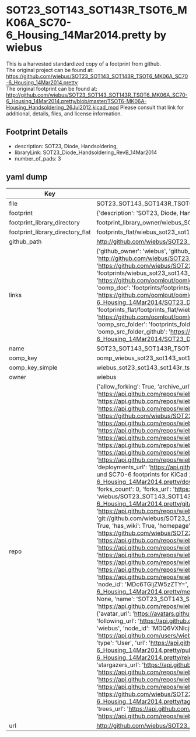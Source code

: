 # SOT23_SOT143_SOT143R_TSOT6_MK06A_SC70-6_Housing_14Mar2014.pretty by wiebus  
This is a harvested standardized copy of a footprint from github.  
The original project can be found at:  
https://github.com/wiebus/SOT23_SOT143_SOT143R_TSOT6_MK06A_SC70-6_Housing_14Mar2014.pretty  
The original footprint can be found at:
http://github.com/wiebus/SOT23_SOT143_SOT143R_TSOT6_MK06A_SC70-6_Housing_14Mar2014.pretty/blob/master/TSOT6-MK06A-Housing_Handsoldering_26Jul2012.kicad_mod
Please consult that link for additional, details, files, and license information.  
## Footprint Details
* description: SOT23,  Diode, Handsoldering,  
* libraryLink: SOT23_Diode_Handsoldering_RevB_14Mar2014  
* number_of_pads: 3  
## yaml dump  
| Key | Value |  
| --- | --- |  
| file | SOT23_SOT143_SOT143R_TSOT6_MK06A_SC70-6_Housing_14Mar2014.pretty/SOT23_Diode_Handsoldering_RevB_14Mar2014.kicad_mod |  
| footprint | {'description': 'SOT23,  Diode, Handsoldering,', 'libraryLink': 'SOT23_Diode_Handsoldering_RevB_14Mar2014', 'number_of_pads': 3} |  
| footprint_library_directory | footprint_library_owner/wiebus_SOT23_SOT143_SOT143R_TSOT6_MK06A_SC70-6_Housing_14Mar2014.pretty |  
| footprint_library_directory_flat | footprints_flat/wiebus_sot23_sot143_sot143r_tsot6_mk06a_sc70_6_housing_14mar2014_sot23_diode_handsoldering_revb_14mar2014/working |  
| github_path | http://github.com/wiebus/SOT23_SOT143_SOT143R_TSOT6_MK06A_SC70-6_Housing_14Mar2014.pretty/blob/master/SOT23_Diode_Handsoldering_RevB_14Mar2014.kicad_mod |  
| links | {'github_owner': 'wiebus', 'github_repo_name': 'SOT23_SOT143_SOT143R_TSOT6_MK06A_SC70-6_Housing_14Mar2014.pretty', 'github_src': 'http://github.com/wiebus/SOT23_SOT143_SOT143R_TSOT6_MK06A_SC70-6_Housing_14Mar2014.pretty/blob/master/TSOT6-MK06A-Housing_Handsoldering_26Jul2012.kicad_mod', 'github_src_repo': 'https://github.com/wiebus/SOT23_SOT143_SOT143R_TSOT6_MK06A_SC70-6_Housing_14Mar2014.pretty', 'oomp_bot': 'footprints/wiebus_sot23_sot143_sot143r_tsot6_mk06a_sc70_6_housing_14mar2014_sot23_diode_handsoldering_revb_14mar2014/working', 'oomp_bot_github': 'https://github.com/oomlout/oomlout_oomp_footprint_bot/tree/main/footprints/wiebus_sot23_sot143_sot143r_tsot6_mk06a_sc70_6_housing_14mar2014_sot23_diode_handsoldering_revb_14mar2014/working', 'oomp_doc': 'footprints/footprints/wiebus/SOT23_SOT143_SOT143R_TSOT6_MK06A_SC70-6_Housing_14Mar2014/SOT23_Diode_Handsoldering_RevB_14Mar2014/working/', 'oomp_doc_github': 'https://github.com/oomlout/oomlout_oomp_footprint_doc/tree/main/footprints/footprints/wiebus/SOT23_SOT143_SOT143R_TSOT6_MK06A_SC70-6_Housing_14Mar2014/SOT23_Diode_Handsoldering_RevB_14Mar2014/working', 'oomp_src_flat': 'footprints_flat/footprints_flat/wiebus_sot23_sot143_sot143r_tsot6_mk06a_sc70_6_housing_14mar2014_sot23_diode_handsoldering_revb_14mar2014/working', 'oomp_src_flat_github': 'https://github.com/oomlout/oomlout_oomp_footprint_src/tree/main/footprints_flat/wiebus_sot23_sot143_sot143r_tsot6_mk06a_sc70_6_housing_14mar2014_sot23_diode_handsoldering_revb_14mar2014/working', 'oomp_src_folder': 'footprints_folder/footprints_folder/wiebus/SOT23_SOT143_SOT143R_TSOT6_MK06A_SC70-6_Housing_14Mar2014/SOT23_Diode_Handsoldering_RevB_14Mar2014/working', 'oomp_src_folder_github': 'https://github.com/oomlout/oomlout_oomp_footprint_src/tree/main/footprints_folder/wiebus/SOT23_SOT143_SOT143R_TSOT6_MK06A_SC70-6_Housing_14Mar2014/SOT23_Diode_Handsoldering_RevB_14Mar2014/working'} |  
| name | SOT23_SOT143_SOT143R_TSOT6_MK06A_SC70-6_Housing_14Mar2014.pretty |  
| oomp_key | oomp_wiebus_sot23_sot143_sot143r_tsot6_mk06a_sc70_6_housing_14mar2014_sot23_diode_handsoldering_revb_14mar2014 |  
| oomp_key_simple | wiebus_sot23_sot143_sot143r_tsot6_mk06a_sc70_6_housing_14mar2014_sot23_diode_handsoldering_revb_14mar2014 |  
| owner | wiebus |  
| repo | {'allow_forking': True, 'archive_url': 'https://api.github.com/repos/wiebus/SOT23_SOT143_SOT143R_TSOT6_MK06A_SC70-6_Housing_14Mar2014.pretty/{archive_format}{/ref}', 'archived': False, 'assignees_url': 'https://api.github.com/repos/wiebus/SOT23_SOT143_SOT143R_TSOT6_MK06A_SC70-6_Housing_14Mar2014.pretty/assignees{/user}', 'blobs_url': 'https://api.github.com/repos/wiebus/SOT23_SOT143_SOT143R_TSOT6_MK06A_SC70-6_Housing_14Mar2014.pretty/git/blobs{/sha}', 'branches_url': 'https://api.github.com/repos/wiebus/SOT23_SOT143_SOT143R_TSOT6_MK06A_SC70-6_Housing_14Mar2014.pretty/branches{/branch}', 'clone_url': 'https://github.com/wiebus/SOT23_SOT143_SOT143R_TSOT6_MK06A_SC70-6_Housing_14Mar2014.pretty.git', 'collaborators_url': 'https://api.github.com/repos/wiebus/SOT23_SOT143_SOT143R_TSOT6_MK06A_SC70-6_Housing_14Mar2014.pretty/collaborators{/collaborator}', 'comments_url': 'https://api.github.com/repos/wiebus/SOT23_SOT143_SOT143R_TSOT6_MK06A_SC70-6_Housing_14Mar2014.pretty/comments{/number}', 'commits_url': 'https://api.github.com/repos/wiebus/SOT23_SOT143_SOT143R_TSOT6_MK06A_SC70-6_Housing_14Mar2014.pretty/commits{/sha}', 'compare_url': 'https://api.github.com/repos/wiebus/SOT23_SOT143_SOT143R_TSOT6_MK06A_SC70-6_Housing_14Mar2014.pretty/compare/{base}...{head}', 'contents_url': 'https://api.github.com/repos/wiebus/SOT23_SOT143_SOT143R_TSOT6_MK06A_SC70-6_Housing_14Mar2014.pretty/contents/{+path}', 'contributors_url': 'https://api.github.com/repos/wiebus/SOT23_SOT143_SOT143R_TSOT6_MK06A_SC70-6_Housing_14Mar2014.pretty/contributors', 'created_at': '2014-03-14T12:14:24Z', 'default_branch': 'master', 'deployments_url': 'https://api.github.com/repos/wiebus/SOT23_SOT143_SOT143R_TSOT6_MK06A_SC70-6_Housing_14Mar2014.pretty/deployments', 'description': 'SOT23,SOT143, SOT143R, TSOT6, MK06A und SC70-6 footprints for KiCad 14Mar2014 as .pretty', 'disabled': False, 'downloads_url': 'https://api.github.com/repos/wiebus/SOT23_SOT143_SOT143R_TSOT6_MK06A_SC70-6_Housing_14Mar2014.pretty/downloads', 'events_url': 'https://api.github.com/repos/wiebus/SOT23_SOT143_SOT143R_TSOT6_MK06A_SC70-6_Housing_14Mar2014.pretty/events', 'fork': False, 'forks': 0, 'forks_count': 0, 'forks_url': 'https://api.github.com/repos/wiebus/SOT23_SOT143_SOT143R_TSOT6_MK06A_SC70-6_Housing_14Mar2014.pretty/forks', 'full_name': 'wiebus/SOT23_SOT143_SOT143R_TSOT6_MK06A_SC70-6_Housing_14Mar2014.pretty', 'git_commits_url': 'https://api.github.com/repos/wiebus/SOT23_SOT143_SOT143R_TSOT6_MK06A_SC70-6_Housing_14Mar2014.pretty/git/commits{/sha}', 'git_refs_url': 'https://api.github.com/repos/wiebus/SOT23_SOT143_SOT143R_TSOT6_MK06A_SC70-6_Housing_14Mar2014.pretty/git/refs{/sha}', 'git_tags_url': 'https://api.github.com/repos/wiebus/SOT23_SOT143_SOT143R_TSOT6_MK06A_SC70-6_Housing_14Mar2014.pretty/git/tags{/sha}', 'git_url': 'git://github.com/wiebus/SOT23_SOT143_SOT143R_TSOT6_MK06A_SC70-6_Housing_14Mar2014.pretty.git', 'has_discussions': False, 'has_downloads': True, 'has_issues': True, 'has_pages': False, 'has_projects': True, 'has_wiki': True, 'homepage': None, 'hooks_url': 'https://api.github.com/repos/wiebus/SOT23_SOT143_SOT143R_TSOT6_MK06A_SC70-6_Housing_14Mar2014.pretty/hooks', 'html_url': 'https://github.com/wiebus/SOT23_SOT143_SOT143R_TSOT6_MK06A_SC70-6_Housing_14Mar2014.pretty', 'id': 17745147, 'is_template': False, 'issue_comment_url': 'https://api.github.com/repos/wiebus/SOT23_SOT143_SOT143R_TSOT6_MK06A_SC70-6_Housing_14Mar2014.pretty/issues/comments{/number}', 'issue_events_url': 'https://api.github.com/repos/wiebus/SOT23_SOT143_SOT143R_TSOT6_MK06A_SC70-6_Housing_14Mar2014.pretty/issues/events{/number}', 'issues_url': 'https://api.github.com/repos/wiebus/SOT23_SOT143_SOT143R_TSOT6_MK06A_SC70-6_Housing_14Mar2014.pretty/issues{/number}', 'keys_url': 'https://api.github.com/repos/wiebus/SOT23_SOT143_SOT143R_TSOT6_MK06A_SC70-6_Housing_14Mar2014.pretty/keys{/key_id}', 'labels_url': 'https://api.github.com/repos/wiebus/SOT23_SOT143_SOT143R_TSOT6_MK06A_SC70-6_Housing_14Mar2014.pretty/labels{/name}', 'language': None, 'languages_url': 'https://api.github.com/repos/wiebus/SOT23_SOT143_SOT143R_TSOT6_MK06A_SC70-6_Housing_14Mar2014.pretty/languages', 'license': {'key': 'cc0-1.0', 'name': 'Creative Commons Zero v1.0 Universal', 'node_id': 'MDc6TGljZW5zZTY=', 'spdx_id': 'CC0-1.0', 'url': 'https://api.github.com/licenses/cc0-1.0'}, 'merges_url': 'https://api.github.com/repos/wiebus/SOT23_SOT143_SOT143R_TSOT6_MK06A_SC70-6_Housing_14Mar2014.pretty/merges', 'milestones_url': 'https://api.github.com/repos/wiebus/SOT23_SOT143_SOT143R_TSOT6_MK06A_SC70-6_Housing_14Mar2014.pretty/milestones{/number}', 'mirror_url': None, 'name': 'SOT23_SOT143_SOT143R_TSOT6_MK06A_SC70-6_Housing_14Mar2014.pretty', 'network_count': 0, 'node_id': 'MDEwOlJlcG9zaXRvcnkxNzc0NTE0Nw==', 'notifications_url': 'https://api.github.com/repos/wiebus/SOT23_SOT143_SOT143R_TSOT6_MK06A_SC70-6_Housing_14Mar2014.pretty/notifications{?since,all,participating}', 'open_issues': 0, 'open_issues_count': 0, 'owner': {'avatar_url': 'https://avatars.githubusercontent.com/u/247999?v=4', 'events_url': 'https://api.github.com/users/wiebus/events{/privacy}', 'followers_url': 'https://api.github.com/users/wiebus/followers', 'following_url': 'https://api.github.com/users/wiebus/following{/other_user}', 'gists_url': 'https://api.github.com/users/wiebus/gists{/gist_id}', 'gravatar_id': '', 'html_url': 'https://github.com/wiebus', 'id': 247999, 'login': 'wiebus', 'node_id': 'MDQ6VXNlcjI0Nzk5OQ==', 'organizations_url': 'https://api.github.com/users/wiebus/orgs', 'received_events_url': 'https://api.github.com/users/wiebus/received_events', 'repos_url': 'https://api.github.com/users/wiebus/repos', 'site_admin': False, 'starred_url': 'https://api.github.com/users/wiebus/starred{/owner}{/repo}', 'subscriptions_url': 'https://api.github.com/users/wiebus/subscriptions', 'type': 'User', 'url': 'https://api.github.com/users/wiebus'}, 'private': False, 'pulls_url': 'https://api.github.com/repos/wiebus/SOT23_SOT143_SOT143R_TSOT6_MK06A_SC70-6_Housing_14Mar2014.pretty/pulls{/number}', 'pushed_at': '2014-03-14T16:17:20Z', 'releases_url': 'https://api.github.com/repos/wiebus/SOT23_SOT143_SOT143R_TSOT6_MK06A_SC70-6_Housing_14Mar2014.pretty/releases{/id}', 'size': 156, 'ssh_url': 'git@github.com:wiebus/SOT23_SOT143_SOT143R_TSOT6_MK06A_SC70-6_Housing_14Mar2014.pretty.git', 'stargazers_count': 0, 'stargazers_url': 'https://api.github.com/repos/wiebus/SOT23_SOT143_SOT143R_TSOT6_MK06A_SC70-6_Housing_14Mar2014.pretty/stargazers', 'statuses_url': 'https://api.github.com/repos/wiebus/SOT23_SOT143_SOT143R_TSOT6_MK06A_SC70-6_Housing_14Mar2014.pretty/statuses/{sha}', 'subscribers_count': 1, 'subscribers_url': 'https://api.github.com/repos/wiebus/SOT23_SOT143_SOT143R_TSOT6_MK06A_SC70-6_Housing_14Mar2014.pretty/subscribers', 'subscription_url': 'https://api.github.com/repos/wiebus/SOT23_SOT143_SOT143R_TSOT6_MK06A_SC70-6_Housing_14Mar2014.pretty/subscription', 'svn_url': 'https://github.com/wiebus/SOT23_SOT143_SOT143R_TSOT6_MK06A_SC70-6_Housing_14Mar2014.pretty', 'tags_url': 'https://api.github.com/repos/wiebus/SOT23_SOT143_SOT143R_TSOT6_MK06A_SC70-6_Housing_14Mar2014.pretty/tags', 'teams_url': 'https://api.github.com/repos/wiebus/SOT23_SOT143_SOT143R_TSOT6_MK06A_SC70-6_Housing_14Mar2014.pretty/teams', 'temp_clone_token': None, 'topics': [], 'trees_url': 'https://api.github.com/repos/wiebus/SOT23_SOT143_SOT143R_TSOT6_MK06A_SC70-6_Housing_14Mar2014.pretty/git/trees{/sha}', 'updated_at': '2014-03-14T16:17:20Z', 'url': 'https://api.github.com/repos/wiebus/SOT23_SOT143_SOT143R_TSOT6_MK06A_SC70-6_Housing_14Mar2014.pretty', 'visibility': 'public', 'watchers': 0, 'watchers_count': 0, 'web_commit_signoff_required': False} |  
| url | http://github.com/wiebus/SOT23_SOT143_SOT143R_TSOT6_MK06A_SC70-6_Housing_14Mar2014.pretty |  

